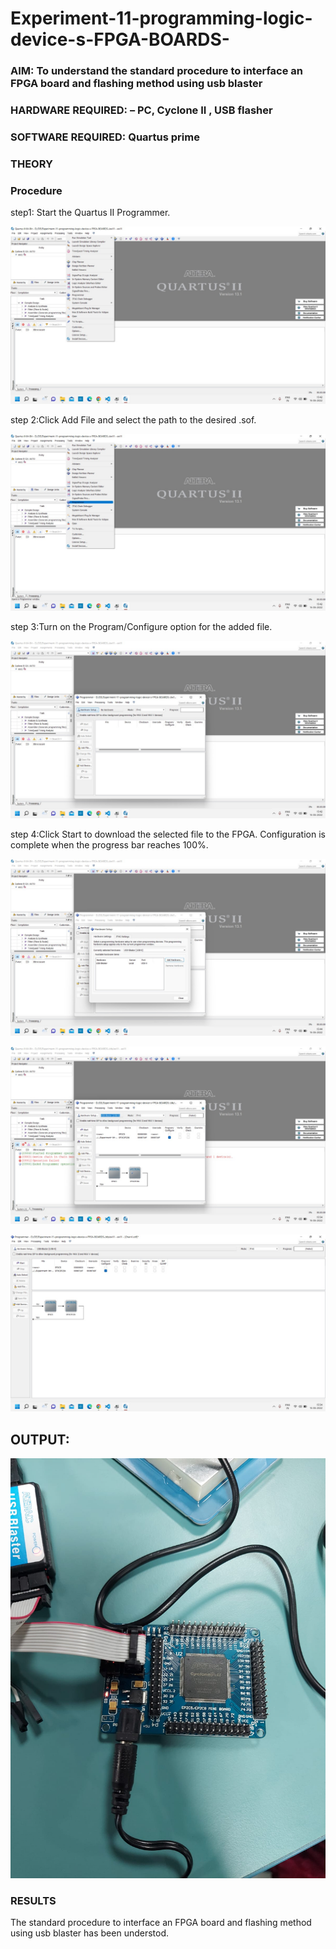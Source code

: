 # Experiment-11-programming-logic-device-s-FPGA-BOARDS-
 ### AIM: To understand the standard procedure to interface an FPGA board and flashing method using usb blaster 
### HARDWARE REQUIRED:  – PC, Cyclone II , USB flasher
### SOFTWARE REQUIRED:   Quartus prime
### THEORY 

### Procedure 
step1: Start the Quartus II Programmer.

![output](https://github.com/gunasekhar159/Experiment-11-programming-logic-device-s-FPGA-BOARDS-/blob/main/11a.png?raw=true)

step 2:Click Add File and select the path to the desired .sof.

![output](https://github.com/gunasekhar159/Experiment-11-programming-logic-device-s-FPGA-BOARDS-/blob/main/11b.png?raw=true)

step 3:Turn on the Program/Configure option for the added file.

![output](https://github.com/gunasekhar159/Experiment-11-programming-logic-device-s-FPGA-BOARDS-/blob/main/11c.png?raw=true)

step 4:Click Start to download the selected file to the FPGA. Configuration is complete when the progress bar reaches 100%.

![output](https://github.com/gunasekhar159/Experiment-11-programming-logic-device-s-FPGA-BOARDS-/blob/main/11d.png?raw=true)

 ![output](https://github.com/gunasekhar159/Experiment-11-programming-logic-device-s-FPGA-BOARDS-/blob/main/11e.png?raw=true)
 
 ![output](https://github.com/gunasekhar159/Experiment-11-programming-logic-device-s-FPGA-BOARDS-/blob/main/11f.png?raw=true)
 
 ## OUTPUT:
 
 ![output](https://github.com/gunasekhar159/Experiment-11-programming-logic-device-s-FPGA-BOARDS-/blob/main/11g.png?raw=true)
 
### RESULTS

The standard procedure to interface an FPGA board and flashing method using usb blaster has been understod.
